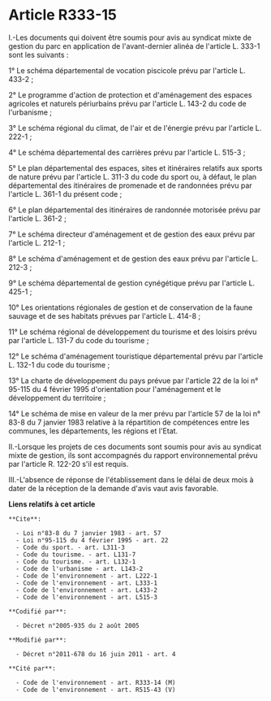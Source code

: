 # Article R333-15

I.-Les documents qui doivent être soumis pour avis au syndicat mixte de gestion du parc en application de l'avant-dernier
alinéa de l'article L. 333-1 sont les suivants : 

1° Le schéma départemental de vocation piscicole prévu par l'article L. 433-2 ; 

2° Le programme d'action de protection et d'aménagement des espaces agricoles et naturels périurbains prévu par l'article L.
143-2 du code de l'urbanisme ; 

3° Le schéma régional du climat, de l'air et de l'énergie prévu par l'article L. 222-1 ; 

4° Le schéma départemental des carrières prévu par l'article L. 515-3 ; 

5° Le plan départemental des espaces, sites et itinéraires relatifs aux sports de nature prévu par l'article L. 311-3 du code
du sport ou, à défaut, le plan départemental des itinéraires de promenade et de randonnées prévu par l'article L. 361-1 du
présent code ; 

6° Le plan départemental des itinéraires de randonnée motorisée prévu par l'article L. 361-2 ; 

7° Le schéma directeur d'aménagement et de gestion des eaux prévu par l'article L. 212-1 ; 

8° Le schéma d'aménagement et de gestion des eaux prévu par l'article L. 212-3 ; 

9° Le schéma départemental de gestion cynégétique prévu par l'article L. 425-1 ; 

10° Les orientations régionales de gestion et de conservation de la faune sauvage et de ses habitats prévues par l'article L.
414-8 ; 

11° Le schéma régional de développement du tourisme et des loisirs prévu par l'article L. 131-7 du code du tourisme ; 

12° Le schéma d'aménagement touristique départemental prévu par l'article L. 132-1 du code du tourisme ; 

13° La charte de développement du pays prévue par l'article 22 de la loi n° 95-115 du 4 février 1995 d'orientation pour
l'aménagement et le développement du territoire ; 

14° Le schéma de mise en valeur de la mer prévu par l'article 57 de la loi n° 83-8 du 7 janvier 1983 relative à la
répartition de compétences entre les communes, les départements, les régions et l'Etat. 

II.-Lorsque les projets de ces documents sont soumis pour avis au syndicat mixte de gestion, ils sont accompagnés du rapport
environnemental prévu par l'article R. 122-20 s'il est requis. 

III.-L'absence de réponse de l'établissement dans le délai de deux mois à dater de la réception de la demande d'avis vaut
avis favorable.

**Liens relatifs à cet article**

	**Cite**:

	  - Loi n°83-8 du 7 janvier 1983 - art. 57
	  - Loi n°95-115 du 4 février 1995 - art. 22
	  - Code du sport. - art. L311-3
	  - Code du tourisme. - art. L131-7
	  - Code du tourisme. - art. L132-1
	  - Code de l'urbanisme - art. L143-2
	  - Code de l'environnement - art. L222-1
	  - Code de l'environnement - art. L333-1
	  - Code de l'environnement - art. L433-2
	  - Code de l'environnement - art. L515-3

	**Codifié par**:

	  - Décret n°2005-935 du 2 août 2005

	**Modifié par**:

	  - Décret n°2011-678 du 16 juin 2011 - art. 4

	**Cité par**:

	  - Code de l'environnement - art. R333-14 (M)
	  - Code de l'environnement - art. R515-43 (V)
